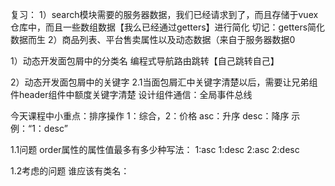 复习：
1）search模块需要的服务器数据，我们已经请求到了，而且存储于vuex仓库中，而且一些数组数据【我么已经通过getters】进行简化
切记：getters简化数据而生
2）商品列表、平台售卖属性以及动态数据（来自于服务器数据0


1）动态开发面包屑中的分类名
编程式导航路由跳转【自己跳转自己】

2）动态开发面包屑中的关键字
2.1当面包屑汇中关键字清楚以后，需要让兄弟组件header组件中额度关键字清楚
设计组件通信：全局事件总线

今天课程中小重点：排序操作
1：综合，2：价格  asc：升序 desc：降序
示例：“1：desc”

1.1问题
order属性的属性值最多有多少种写法：
1:asc
1:desc
2:asc
2:desc

1.2考虑的问题
谁应该有类名：